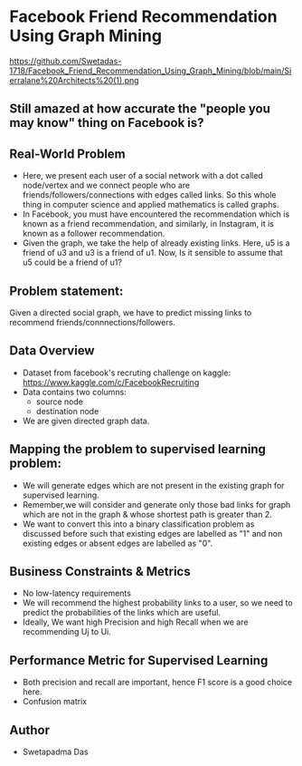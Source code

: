 # Facebook Friend Recommendation Using Graph Mining

https://github.com/Swetadas-1718/Facebook_Friend_Recommendation_Using_Graph_Mining/blob/main/Sierralane%20Architects%20(1).png

## Still amazed at how accurate the "people you may know" thing on Facebook is?

## Real-World Problem
- Here, we present each user of a social network with a dot called node/vertex and we connect people who are friends/followers/connections with edges called links. So this whole thing in computer science and applied mathematics is called graphs.
- In Facebook, you must have encountered the recommendation which is known as a friend recommendation, and similarly, in Instagram, it is known as a follower recommendation.
- Given the graph, we take the help of already existing links. Here, u5 is a friend of u3 and u3 is a friend of u1. Now, Is it sensible to assume that u5 could be a friend of u1?

## Problem statement:
Given a directed social graph, we have to predict missing links to recommend friends/connnections/followers.

## Data Overview
- Dataset from facebook's recruting challenge on kaggle: https://www.kaggle.com/c/FacebookRecruiting
- Data contains two columns:
  - source node
  - destination node
- We are given directed graph data.

## Mapping the problem to supervised learning problem:
- We will generate edges which are not present in the existing graph for supervised learning.
- Remember,we will consider and generate only those bad links for graph which are not in the graph & whose shortest path is greater than 2.
- We want to convert this into a binary classification problem as discussed before such that existing edges are labelled as "1" and non existing edges or absent edges are labelled as "0".

## Business Constraints & Metrics
- No low-latency requirements
- We will recommend the highest probability links to a user, so we need to predict the probabilities of the links which are useful.
- Ideally, We want high Precision and high Recall when we are recommending Uj to Ui.

## Performance Metric for Supervised Learning
- Both precision and recall are important, hence F1 score is a good choice here.
- Confusion matrix

## Author
- Swetapadma Das
